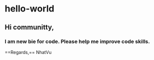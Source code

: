 # hello-world
## Hi communitty,
### I am new bie for code. Please help me improve code skills.
==Regards,==
NhatVu
